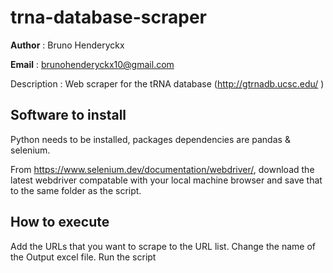 # trna-database-scraper
__Author__ : Bruno Henderyckx

__Email__ : brunohenderyckx10@gmail.com

Description : Web scraper for the tRNA database (http://gtrnadb.ucsc.edu/ )

## Software to install

Python needs to be installed, packages dependencies are pandas & selenium.

From https://www.selenium.dev/documentation/webdriver/, download the latest webdriver compatable with your local machine browser and save that to the same folder as the script.

## How to execute
Add the URLs that you want to scrape to the URL list. 
Change the name of the Output excel file. 
Run the script
